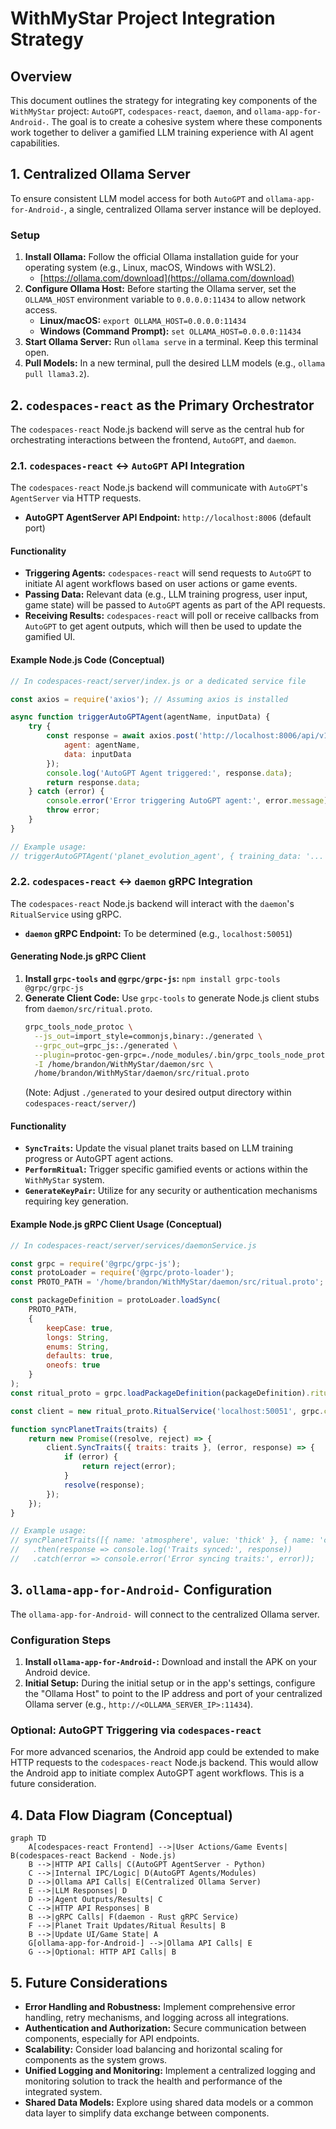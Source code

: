 # WithMyStar Project Integration Strategy

## Overview

This document outlines the strategy for integrating key components of the `WithMyStar` project: `AutoGPT`, `codespaces-react`, `daemon`, and `ollama-app-for-Android-`. The goal is to create a cohesive system where these components work together to deliver a gamified LLM training experience with AI agent capabilities.

## 1. Centralized Ollama Server

To ensure consistent LLM model access for both `AutoGPT` and `ollama-app-for-Android-`, a single, centralized Ollama server instance will be deployed.

### Setup

1.  **Install Ollama:** Follow the official Ollama installation guide for your operating system (e.g., Linux, macOS, Windows with WSL2).
    *   [https://ollama.com/download](https://ollama.com/download)
2.  **Configure Ollama Host:** Before starting the Ollama server, set the `OLLAMA_HOST` environment variable to `0.0.0.0:11434` to allow network access.
    *   **Linux/macOS:** `export OLLAMA_HOST=0.0.0.0:11434`
    *   **Windows (Command Prompt):** `set OLLAMA_HOST=0.0.0.0:11434`
3.  **Start Ollama Server:** Run `ollama serve` in a terminal. Keep this terminal open.
4.  **Pull Models:** In a new terminal, pull the desired LLM models (e.g., `ollama pull llama3.2`).

## 2. `codespaces-react` as the Primary Orchestrator

The `codespaces-react` Node.js backend will serve as the central hub for orchestrating interactions between the frontend, `AutoGPT`, and `daemon`.

### 2.1. `codespaces-react` <-> `AutoGPT` API Integration

The `codespaces-react` Node.js backend will communicate with `AutoGPT`'s `AgentServer` via HTTP requests.

*   **AutoGPT AgentServer API Endpoint:** `http://localhost:8006` (default port)

#### Functionality

*   **Triggering Agents:** `codespaces-react` will send requests to `AutoGPT` to initiate AI agent workflows based on user actions or game events.
*   **Passing Data:** Relevant data (e.g., LLM training progress, user input, game state) will be passed to `AutoGPT` agents as part of the API requests.
*   **Receiving Results:** `codespaces-react` will poll or receive callbacks from `AutoGPT` to get agent outputs, which will then be used to update the gamified UI.

#### Example Node.js Code (Conceptual)

```javascript
// In codespaces-react/server/index.js or a dedicated service file

const axios = require('axios'); // Assuming axios is installed

async function triggerAutoGPTAgent(agentName, inputData) {
    try {
        const response = await axios.post('http://localhost:8006/api/v1/agent/trigger', {
            agent: agentName,
            data: inputData
        });
        console.log('AutoGPT Agent triggered:', response.data);
        return response.data;
    } catch (error) {
        console.error('Error triggering AutoGPT agent:', error.message);
        throw error;
    }
}

// Example usage:
// triggerAutoGPTAgent('planet_evolution_agent', { training_data: '...' });
```

### 2.2. `codespaces-react` <-> `daemon` gRPC Integration

The `codespaces-react` Node.js backend will interact with the `daemon`'s `RitualService` using gRPC.

*   **`daemon` gRPC Endpoint:** To be determined (e.g., `localhost:50051`)

#### Generating Node.js gRPC Client

1.  **Install `grpc-tools` and `@grpc/grpc-js`:**
    `npm install grpc-tools @grpc/grpc-js`
2.  **Generate Client Code:** Use `grpc-tools` to generate Node.js client stubs from `daemon/src/ritual.proto`.
    ```bash
    grpc_tools_node_protoc \
      --js_out=import_style=commonjs,binary:./generated \
      --grpc_out=grpc_js:./generated \
      --plugin=protoc-gen-grpc=./node_modules/.bin/grpc_tools_node_protoc_plugin \
      -I /home/brandon/WithMyStar/daemon/src \
      /home/brandon/WithMyStar/daemon/src/ritual.proto
    ```
    (Note: Adjust `./generated` to your desired output directory within `codespaces-react/server/`)

#### Functionality

*   **`SyncTraits`:** Update the visual planet traits based on LLM training progress or AutoGPT agent actions.
*   **`PerformRitual`:** Trigger specific gamified events or actions within the `WithMyStar` system.
*   **`GenerateKeyPair`:** Utilize for any security or authentication mechanisms requiring key generation.

#### Example Node.js gRPC Client Usage (Conceptual)

```javascript
// In codespaces-react/server/services/daemonService.js

const grpc = require('@grpc/grpc-js');
const protoLoader = require('@grpc/proto-loader');
const PROTO_PATH = '/home/brandon/WithMyStar/daemon/src/ritual.proto'; // Adjust path as needed

const packageDefinition = protoLoader.loadSync(
    PROTO_PATH,
    {
        keepCase: true,
        longs: String,
        enums: String,
        defaults: true,
        oneofs: true
    }
);
const ritual_proto = grpc.loadPackageDefinition(packageDefinition).ritual;

const client = new ritual_proto.RitualService('localhost:50051', grpc.credentials.createInsecure()); // Adjust daemon endpoint

function syncPlanetTraits(traits) {
    return new Promise((resolve, reject) => {
        client.SyncTraits({ traits: traits }, (error, response) => {
            if (error) {
                return reject(error);
            }
            resolve(response);
        });
    });
}

// Example usage:
// syncPlanetTraits([{ name: 'atmosphere', value: 'thick' }, { name: 'color', value: 'blue' }])
//   .then(response => console.log('Traits synced:', response))
//   .catch(error => console.error('Error syncing traits:', error));
```

## 3. `ollama-app-for-Android-` Configuration

The `ollama-app-for-Android-` will connect to the centralized Ollama server.

### Configuration Steps

1.  **Install `ollama-app-for-Android-`:** Download and install the APK on your Android device.
2.  **Initial Setup:** During the initial setup or in the app's settings, configure the "Ollama Host" to point to the IP address and port of your centralized Ollama server (e.g., `http://<OLLAMA_SERVER_IP>:11434`).

### Optional: AutoGPT Triggering via `codespaces-react`

For more advanced scenarios, the Android app could be extended to make HTTP requests to the `codespaces-react` Node.js backend. This would allow the Android app to initiate complex AutoGPT agent workflows. This is a future consideration.

## 4. Data Flow Diagram (Conceptual)

```mermaid
graph TD
    A[codespaces-react Frontend] -->|User Actions/Game Events| B(codespaces-react Backend - Node.js)
    B -->|HTTP API Calls| C(AutoGPT AgentServer - Python)
    C -->|Internal IPC/Logic| D(AutoGPT Agents/Modules)
    D -->|Ollama API Calls| E(Centralized Ollama Server)
    E -->|LLM Responses| D
    D -->|Agent Outputs/Results| C
    C -->|HTTP API Responses| B
    B -->|gRPC Calls| F(daemon - Rust gRPC Service)
    F -->|Planet Trait Updates/Ritual Results| B
    B -->|Update UI/Game State| A
    G[ollama-app-for-Android-] -->|Ollama API Calls| E
    G -->|Optional: HTTP API Calls| B
```

## 5. Future Considerations

*   **Error Handling and Robustness:** Implement comprehensive error handling, retry mechanisms, and logging across all integrations.
*   **Authentication and Authorization:** Secure communication between components, especially for API endpoints.
*   **Scalability:** Consider load balancing and horizontal scaling for components as the system grows.
*   **Unified Logging and Monitoring:** Implement a centralized logging and monitoring solution to track the health and performance of the integrated system.
*   **Shared Data Models:** Explore using shared data models or a common data layer to simplify data exchange between components.
